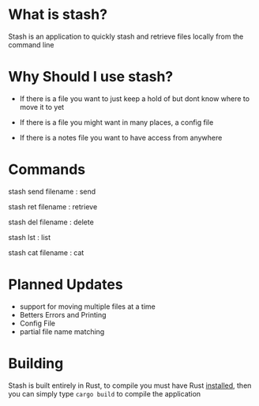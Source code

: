 What is stash?
=====
Stash is an application to quickly stash and retrieve files locally from the command line



Why Should I use stash?
=====

- If there is a file you want to just keep a hold of but dont know where to move it to yet

- If there is a file you might want in many places, a config file

- If there is a notes file you want to have access from anywhere


Commands
======
stash send filename : send

stash ret filename : retrieve

stash del filename : delete 

stash lst : list

stash cat filename : cat



Planned Updates
=====
- support for moving multiple files at a time
- Betters Errors and Printing
- Config File
- partial file name matching


Building
====

Stash is built entirely in Rust, to compile you must have Rust <a href="https://www.rust-lang.org/en-US/install.html">installed</a>,
then you can simply type 
```cargo build```
to compile the application
